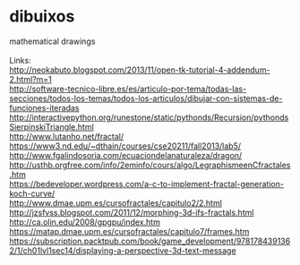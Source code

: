 # dibuixos<br>
mathematical drawings<br>
<br>
Links:<br>
http://neokabuto.blogspot.com/2013/11/open-tk-tutorial-4-addendum-2.html?m=1<br>
http://software-tecnico-libre.es/es/articulo-por-tema/todas-las-secciones/todos-los-temas/todos-los-articulos/dibujar-con-sistemas-de-funciones-iteradas<br>
http://interactivepython.org/runestone/static/pythonds/Recursion/pythondsSierpinskiTriangle.html<br>
http://www.lutanho.net/fractal/<br>
https://www3.nd.edu/~dthain/courses/cse20211/fall2013/lab5/<br>
http://www.fgalindosoria.com/ecuaciondelanaturaleza/dragon/<br>
http://usthb.orgfree.com/info/2eminfo/cours/algo/LegraphismeenCfractales.htm<br>
https://bedeveloper.wordpress.com/a-c-to-implement-fractal-generation-koch-curve/<br>
http://www.dmae.upm.es/cursofractales/capitulo2/2.html<br>
http://jzsfvss.blogspot.com/2011/12/morphing-3d-ifs-fractals.html<br>
http://ca.olin.edu/2008/gpgpu/index.htm<br>
https://matap.dmae.upm.es/cursofractales/capitulo7/frames.htm<br>
https://subscription.packtpub.com/book/game_development/9781784391362/1/ch01lvl1sec14/displaying-a-perspective-3d-text-message<br>
